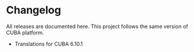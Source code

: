 # Changelog

All releases are documented here. This project follows the same version of CUBA platform.

- Translations for CUBA 6.10.1
